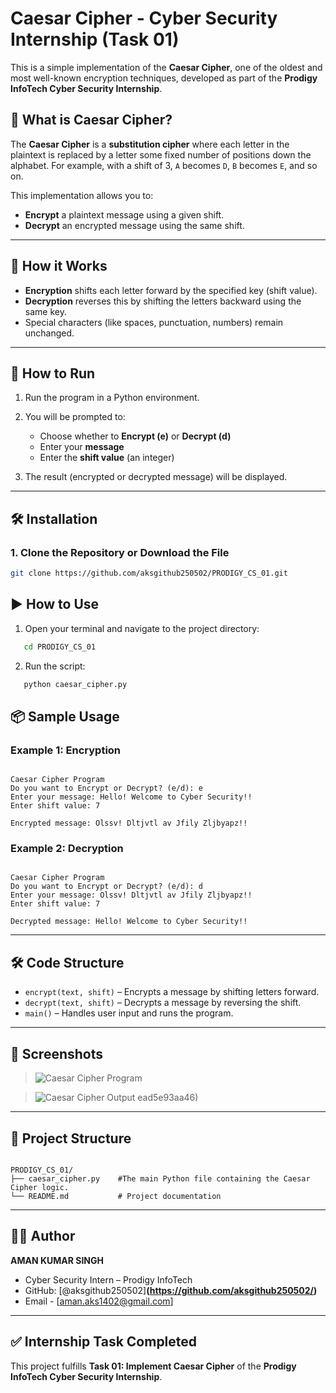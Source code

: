 # Caesar Cipher - Cyber Security Internship (Task 01)

This is a simple implementation of the **Caesar Cipher**, one of the oldest and most well-known encryption techniques, developed as part of the **Prodigy InfoTech Cyber Security Internship**.

## 🔐 What is Caesar Cipher?

The **Caesar Cipher** is a **substitution cipher** where each letter in the plaintext is replaced by a letter some fixed number of positions down the alphabet. For example, with a shift of 3, `A` becomes `D`, `B` becomes `E`, and so on.

This implementation allows you to:
- **Encrypt** a plaintext message using a given shift.
- **Decrypt** an encrypted message using the same shift.

---

## 🧠 How it Works

- **Encryption** shifts each letter forward by the specified key (shift value).
- **Decryption** reverses this by shifting the letters backward using the same key.
- Special characters (like spaces, punctuation, numbers) remain unchanged.

---

## 🚀 How to Run

1. Run the program in a Python environment.
2. You will be prompted to:
   - Choose whether to **Encrypt (e)** or **Decrypt (d)**
   - Enter your **message**
   - Enter the **shift value** (an integer)

3. The result (encrypted or decrypted message) will be displayed.

---

## 🛠 Installation
### 1. Clone the Repository or Download the File
```bash
git clone https://github.com/aksgithub250502/PRODIGY_CS_01.git
```

## ▶️ How to Use
1. Open your terminal and navigate to the project directory:

```bash
   cd PRODIGY_CS_01
```

2. Run the script:

```bash
   python caesar_cipher.py
```

## 📦 Sample Usage

### Example 1: Encryption

```

Caesar Cipher Program
Do you want to Encrypt or Decrypt? (e/d): e
Enter your message: Hello! Welcome to Cyber Security!!
Enter shift value: 7

Encrypted message: Olssv! Dltjvtl av Jfily Zljbyapz!!

```

### Example 2: Decryption

```

Caesar Cipher Program
Do you want to Encrypt or Decrypt? (e/d): d
Enter your message: Olssv! Dltjvtl av Jfily Zljbyapz!!
Enter shift value: 7

Decrypted message: Hello! Welcome to Cyber Security!!

```

---

## 🛠️ Code Structure

- `encrypt(text, shift)` – Encrypts a message by shifting letters forward.
- `decrypt(text, shift)` – Decrypts a message by reversing the shift.
- `main()` – Handles user input and runs the program.

---
## 📸 Screenshots
> ![Caesar Cipher Program](https://github.com/user-attachments/assets/a33ed31f-d048-4646-bbe7-56ffa9e7ce0f)

> ![Caesar Cipher Output](https://github.com/user-attachments/assets/cdabafb5-a075-4428-a0c4-acdc79181b60)
ead5e93aa46)

---
## 📂 Project Structure

```

PRODIGY_CS_01/ 
├── caesar_cipher.py    #The main Python file containing the Caesar Cipher logic.
└── README.md           # Project documentation

```

---
## 👨‍💻 Author
**AMAN KUMAR SINGH**
* Cyber Security Intern – Prodigy InfoTech
* GitHub: [@aksgithub250502]**(https://github.com/aksgithub250502/)**
* Email - [aman.aks1402@gmail.com]

---
## ✅ Internship Task Completed

This project fulfills **Task 01: Implement Caesar Cipher** of the **Prodigy InfoTech Cyber Security Internship**.
